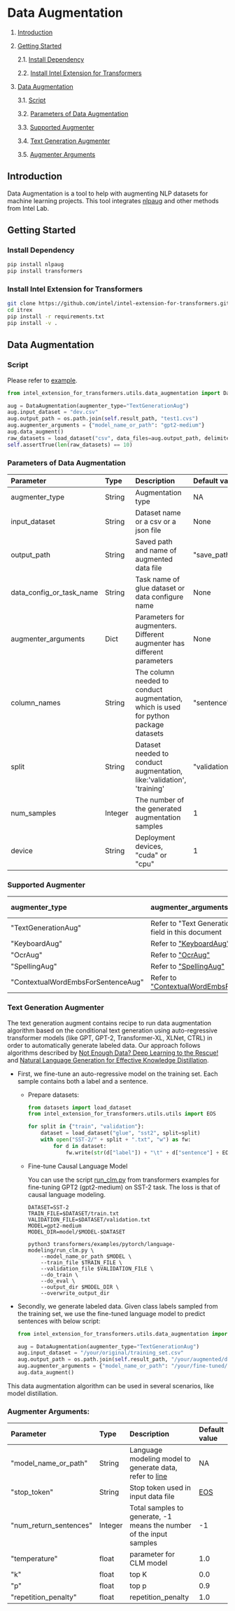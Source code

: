 Data Augmentation
============

1. [Introduction](#introduction)

2. [Getting Started](#getting-started)

    2.1. [Install Dependency](#install-dependency)

    2.2. [Install Intel Extension for Transformers](#install-intel_extension_for_transformers)

3. [Data Augmentation](#data-augmentation)

    3.1. [Script](#script)

    3.2. [Parameters of Data Augmentation](#parameters-of-data-augmentation)

    3.3. [Supported Augmenter](#supported-augmenter)

    3.4. [Text Generation Augmenter](#text-generation-augmenter)

    3.5. [Augmenter Arguments](#augmenter-arguments)

## Introduction
Data Augmentation is a tool to help with augmenting NLP datasets for machine learning projects. This tool integrates [nlpaug](https://github.com/makcedward/nlpaug) and other methods from Intel Lab.

## Getting Started
### Install Dependency
```bash
pip install nlpaug
pip install transformers
```

### Install Intel Extension for Transformers
```bash
git clone https://github.com/intel/intel-extension-for-transformers.git itrex
cd itrex
pip install -r requirements.txt
pip install -v .
```

## Data Augmentation
### Script
Please refer to [example](tests/test_data_augmentation.py).
```python
from intel_extension_for_transformers.utils.data_augmentation import DataAugmentation

aug = DataAugmentation(augmenter_type="TextGenerationAug")
aug.input_dataset = "dev.csv"
aug.output_path = os.path.join(self.result_path, "test1.cvs")
aug.augmenter_arguments = {"model_name_or_path": "gpt2-medium"}
aug.data_augment()
raw_datasets = load_dataset("csv", data_files=aug.output_path, delimiter="\t", split="train")
self.assertTrue(len(raw_datasets) == 10)
```

### Parameters of Data Augmentation
|Parameter |Type |Description                                                           |Default value |
|:---------|:----|:------------------------------------------------------------------|:-------------|
|augmenter_type|String|Augmentation type                                             |NA  |
|input_dataset|String|Dataset name or a csv or a json file                           |None  |
|output_path|String|Saved path and name of augmented data file                       |"save_path/augmented_dataset.csv"|
|data_config_or_task_name|String|Task name of glue dataset or data configure name    |None  |
|augmenter_arguments|Dict|Parameters for augmenters. Different augmenter has different parameters |None|
|column_names|String|The column needed to conduct augmentation, which is used for python package datasets|"sentence"|
|split|String|Dataset needed to conduct augmentation, like:'validation', 'training'     |"validation"  |
|num_samples|Integer|The number of the generated augmentation samples           |1  |
|device|String|Deployment devices, "cuda" or "cpu"                                     |1  |

### Supported Augmenter
|augmenter_type |augmenter_arguments                                                 |default value |
|:--------------|:-------------------------------------------------------------------|:-------------|
|"TextGenerationAug"|Refer to "Text Generation Augmenter" field in this document               |NA  |
|"KeyboardAug"|Refer to ["KeyboardAug"](https://github.com/makcedward/nlpaug/blob/40794970124c26ce2e587e567738247bf20ebcad/nlpaug/augmenter/char/keyboard.py#L46)      |NA  |
|"OcrAug"|Refer to ["OcrAug"](https://github.com/makcedward/nlpaug/blob/40794970124c26ce2e587e567738247bf20ebcad/nlpaug/augmenter/char/ocr.py#L38)           |NA  |
|"SpellingAug"|Refer to ["SpellingAug"](https://github.com/makcedward/nlpaug/blob/40794970124c26ce2e587e567738247bf20ebcad/nlpaug/augmenter/word/spelling.py#L49)      |NA  |
|"ContextualWordEmbsForSentenceAug"|Refer to ["ContextualWordEmbsForSentenceAug"](https://github.com/makcedward/nlpaug/blob/40794970124c26ce2e587e567738247bf20ebcad/nlpaug/augmenter/sentence/context_word_embs_sentence.py#L77)      |    |

### Text Generation Augmenter
The text generation augment contains recipe to run data augmentation algorithm based on the conditional text generation using auto-regressive transformer models (like GPT, GPT-2, Transformer-XL, XLNet, CTRL) in order to automatically generate labeled data.
Our approach follows algorithms described by [Not Enough Data? Deep Learning to the Rescue!](https://arxiv.org/abs/1911.03118) and [Natural Language Generation for Effective Knowledge Distillation](https://www.aclweb.org/anthology/D19-6122.pdf).

- First, we fine-tune an auto-regressive model on the training set. Each sample contains both a label and a sentence.
    - Prepare datasets:
        ```python
        from datasets import load_dataset
        from intel_extension_for_transformers.utils.utils import EOS

        for split in {"train", "validation"}:
            dataset = load_dataset("glue", "sst2", split=split)
            with open("SST-2/" + split + ".txt", "w") as fw:
                for d in dataset:
                    fw.write(str(d["label"]) + "\t" + d["sentence"] + EOS + "\n")
        ```

    - Fine-tune Causal Language Model

        You can use the script [run_clm.py](https://github.com/huggingface/transformers/tree/v4.6.1/examples/pytorch/language-modeling/run_clm.py) from transformers examples for fine-tuning GPT2 (gpt2-medium) on SST-2 task. The loss is that of causal language modeling. 

        ```shell
        DATASET=SST-2
        TRAIN_FILE=$DATASET/train.txt
        VALIDATION_FILE=$DATASET/validation.txt
        MODEL=gpt2-medium
        MODEL_DIR=model/$MODEL-$DATASET

        python3 transformers/examples/pytorch/language-modeling/run_clm.py \
            --model_name_or_path $MODEL \
            --train_file $TRAIN_FILE \
            --validation_file $VALIDATION_FILE \
            --do_train \
            --do_eval \
            --output_dir $MODEL_DIR \
            --overwrite_output_dir
        ```

- Secondly, we generate labeled data. Given class labels sampled from the training set, we use the fine-tuned language model to predict sentences with below script:
    ```python
    from intel_extension_for_transformers.utils.data_augmentation import DataAugmentation

    aug = DataAugmentation(augmenter_type="TextGenerationAug")
    aug.input_dataset = "/your/original/training_set.csv"
    aug.output_path = os.path.join(self.result_path, "/your/augmented/dataset.cvs")
    aug.augmenter_arguments = {"model_name_or_path": "/your/fine-tuned/model"}
    aug.data_augment()
    ```

This data augmentation algorithm can be used in several scenarios, like model distillation.

### Augmenter Arguments:
|Parameter |Type|Description                                                 |Default value |
|:---------|:---|:---------------------------------------------------|:-------------|
|"model_name_or_path"|String|Language modeling model to generate data, refer to [line](intel_extension_for_transformers/preprocessing/data_augmentation.py#L181)|NA|
|"stop_token"|String|Stop token used in input data file                     |[EOS](intel_extension_for_transformers/preprocessing/utils.py#L7)|
|"num_return_sentences"|Integer|Total samples to generate, -1 means the number of the input samples                    |-1|
|"temperature"|float|parameter for CLM model                               |1.0|
|"k"|float|top K                                |0.0|
|"p"|float|top p                                |0.9|
|"repetition_penalty"|float|repetition_penalty                                |1.0|
